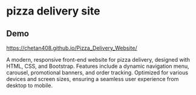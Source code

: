 
# pizza delivery site




## Demo

https://chetan408.github.io/Pizza_Delivery_Website/

A modern, responsive front-end website for pizza delivery, designed with HTML, CSS, and Bootstrap. Features include a dynamic navigation menu, carousel, promotional banners, and order tracking. Optimized for various devices and screen sizes, ensuring a seamless user experience from desktop to mobile. 

